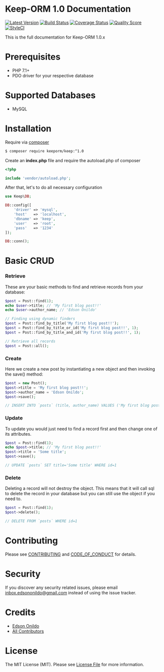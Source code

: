 Keep-ORM 1.0 Documentation
======================

[![Latest Version][ico-version]][link-version]
[![Build Status][ico-travis]][link-travis]
[![Coverage Status][ico-scrutinizer]][link-scrutinizer]
[![Quality Score][ico-code-quality]][link-code-quality]
[![StyleCI][ico-styleci]][link-styleci]

This is the full documentation for Keep-ORM 1.0.x

Prerequisites
=============

* PHP 7.1+
* PDO driver for your respective database

Supported Databases
===================

* MySQL

Installation
============

Require via [composer](https://getcomposer.org/download/)

``` sh
$ composer require keeporm/keep:^1.0
```

Create an **index.php** file and require the autoload.php of composer

```php
<?php

include 'vendor/autoload.php';
```

After that, let's to do all necessary configuration

```php
use Keep\DB;

DB::config([
    'driver' => 'mysql',
    'host'   => 'localhost',
    'dbname' => 'keep',
    'user'   => 'root',
    'pass'   => '1234'
]);

DB::conn();
```

Basic CRUD
==========

### Retrieve

These are your basic methods to find and retrieve records from your database:

```php
$post = Post::find(1);
echo $user->title; // 'My first blog post!!'
echo $user->author_name; // 'Edson Onildo'

// Finding using dynamic finders
$post = Post::find_by_title('My first blog post!!');
$post = Post::find_by_title_or_id('My first blog post!!', 1);
$post = Post::find_by_title_and_id('My first blog post!!', 1);

// Retrieve all records
$post = Post::all();
```

### Create

Here we create a new post by instantiating a new object and then invoking the save() method:

```php
$post = new Post();
$post->title = 'My first blog post!!';
$post->author_name = 'Edson Onildo';
$post->save();

// INSERT INTO `posts` (title, author_name) VALUES ('My first blog post!!', 'Edson Onildo');
```

### Update

To update you would just need to find a record first and then change one of its attributes.

```php
$post = Post::find(1);
echo $post->title; // 'My first blog post!!'
$post->title = 'Some title';
$post->save();

// UPDATE `posts` SET title='Some title' WHERE id=1
```

### Delete

Deleting a record will not destroy the object. This means that it will call sql to delete the record in your database but you can still use the object if you need to.

```php
$post = Post::find(1);
$post->delete();

// DELETE FROM `posts` WHERE id=1
```

Contributing
============

Please see [CONTRIBUTING](CONTRIBUTING.md) and [CODE_OF_CONDUCT](CODE_OF_CONDUCT.md) for details.

Security
========

If you discover any security related issues, please email inbox.edsononildo@gmail.com instead of using the issue tracker.

Credits
=======

- [Edson Onildo][link-author]
- [All Contributors][link-contributors]

License
=======

The MIT License (MIT). Please see [License File](LICENSE.md) for more information.

[ico-version]: https://img.shields.io/github/release/EdsonOnildoJR/Keep-ORM.svg?style=flat-square
[ico-travis]: https://img.shields.io/travis/EdsonOnildoJR/Keep-ORM/master.svg?style=flat-square
[ico-scrutinizer]: https://img.shields.io/scrutinizer/coverage/g/EdsonOnildoJR/Keep-ORM.svg?style=flat-square
[ico-code-quality]: https://img.shields.io/scrutinizer/g/EdsonOnildoJR/Keep-ORM.svg?style=flat-square
[ico-styleci]: https://styleci.io/repos/124445597/shield?branch=master

[link-version]:https://github.com/EdsonOnildoJR/Keep-ORM/releases
[link-travis]: https://travis-ci.org/EdsonOnildoJR/Keep-ORM
[link-scrutinizer]: https://scrutinizer-ci.com/g/EdsonOnildoJR/Keep-ORM/code-structure
[link-code-quality]: https://scrutinizer-ci.com/g/EdsonOnildoJR/Keep-ORM
[link-styleci]: https://styleci.io/repos/124445597
[link-author]: https://github.com/EdsonOnildoJR
[link-contributors]: https://github.com/EdsonOnildoJR/Keep-ORM/contributors
